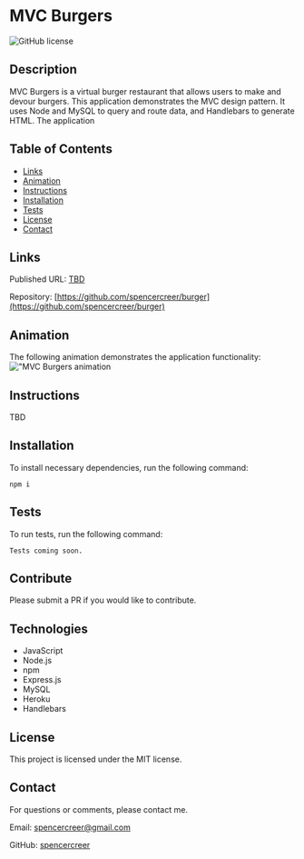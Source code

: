 # MVC Burgers
![GitHub license](https://img.shields.io/badge/license-MIT-blue.svg)

## Description
MVC Burgers is a virtual burger restaurant that allows users to make and devour burgers. This application demonstrates the MVC design pattern. It uses Node and MySQL to query and route data, and Handlebars to generate HTML. The application 

## Table of Contents
* [Links](#links)
* [Animation](#animation) 
* [Instructions](#instructions) 
* [Installation](#installations) 
* [Tests](#tests)   
* [License](#license)
* [Contact](#contact)

## Links
Published URL: [TBD](TBD)

Repository: [https://github.com/spencercreer/burger](https://github.com/spencercreer/burger)


## Animation
The following animation demonstrates the application functionality:
!["MVC Burgers animation](TBD)
## Instructions
TBD
## Installation
To install necessary dependencies, run the following command:

  ```
  npm i
  ```
## Tests
To run tests, run the following command:

  ```
  Tests coming soon.
  ```
    
## Contribute
Please submit a PR if you would like to contribute.

## Technologies
 * JavaScript
 * Node.js
 * npm
 * Express.js
 * MySQL
 * Heroku
 * Handlebars

## License
This project is licensed under the MIT license.
## Contact
For questions or comments, please contact me.

Email: <a href="mailto: spencercreer@gmail.com" target="_blank">spencercreer@gmail.com</a>

GitHub: [spencercreer](https://github.com/spencercreer/)
